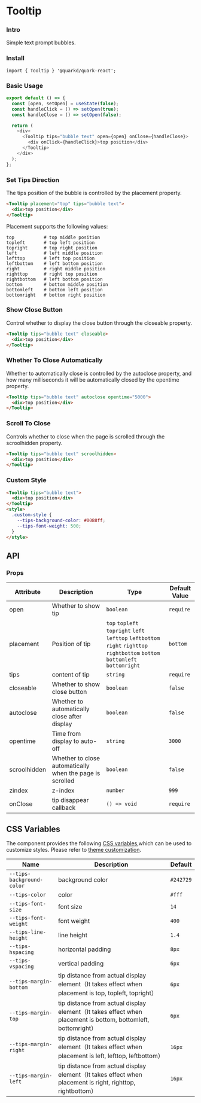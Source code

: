 # Tooltip

### Intro

Simple text prompt bubbles.

### Install

```tsx
import { Tooltip } '@quarkd/quark-react';
```

### Basic Usage

```js
export default () => {
  const [open, setOpen] = useState(false);
  const handleClick = () => setOpen(true);
  const handleClose = () => setOpen(false);

  return (
    <div>
      <Tooltip tips="bubble text" open={open} onClose={handleClose}>
        <div onClick={handleClick}>top position</div>
      </Tooltip>
    </div>
  );
};
```

### Set Tips Direction

The tips position of the bubble is controlled by the placement property.

```html
<Tooltip placement="top" tips="bubble text">
  <div>top position</div>
</Tooltip>
```

Placement supports the following values:

```tsx
top           # top middle position
topleft       # top left position
topright      # top right position
left          # left middle position
lefttop       # left top position
leftbottom    # left bottom position
right         # right middle position
righttop      # right top position
rightbottom   # left bottom position
bottom        # bottom middle position
bottomleft    # bottom left position
bottomright   # bottom right position
```

### Show Close Button

Control whether to display the close button through the closeable property.

```html
<Tooltip tips="bubble text" closeable>
  <div>top position</div>
</Tooltip>
```

### Whether To Close Automatically

Whether to automatically close is controlled by the autoclose property, and how many milliseconds it will be automatically closed by the opentime property.

```html
<Tooltip tips="bubble text" autoclose opentime="5000">
  <div>top position</div>
</Tooltip>
```

### Scroll To Close

Controls whether to close when the page is scrolled through the scroolhidden property.

```html
<Tooltip tips="bubble text" scroolhidden>
  <div>top position</div>
</Tooltip>
```

### Custom Style

```html
<Tooltip tips="bubble text">
  <div>top position</div>
</Tooltip>
<style>
  .custom-style {
    --tips-background-color: #0088ff;
    --tips-font-weight: 500;
  }
</style>
```

## API

### Props

| Attribute    | Description                                              | Type                                                                                                                          | Default Value |
| ------------ | -------------------------------------------------------- | ----------------------------------------------------------------------------------------------------------------------------- | ------------- |
| open         | Whether to show tip                                      | `boolean`                                                                                                                     | `require`     |
| placement    | Position of tip                                          | `top` `topleft` `topright` `left` `lefttop` `leftbottom` `right` `righttop` `rightbottom` `bottom` `bottomleft` `bottomright` | `bottom`      |
| tips         | content of tip                                           | `string `                                                                                                                     | `require`     |
| closeable    | Whether to show close button                             | `boolean`                                                                                                                     | `false`       |
| autoclose    | Whether to automatically close after display             | `boolean`                                                                                                                     | `false`       |
| opentime     | Time from display to auto-off                            | `string`                                                                                                                      | `3000`        |
| scroolhidden | Whether to close automatically when the page is scrolled | `boolean`                                                                                                                     | `false`       |
| zindex       | z-index                                                  | `number`                                                                                                                      | `999`         |
| onClose      | tip disappear callback                                   | `() => void`                                                                                                                  | `require`     |

## CSS Variables

The component provides the following [CSS variables](https://developer.mozilla.org/zh-CN/docs/Web/CSS/Using_CSS_custom_properties),which can be used to customize styles. Please refer to [theme customization](#/zh-CN/guide/theme).

| Name                      | Description                                                                                                   | Default   |
| ------------------------- | ------------------------------------------------------------------------------------------------------------- | --------- |
| `--tips-background-color` | background color                                                                                              | `#242729` |
| `--tips-color`            | color                                                                                                         | `#fff`    |
| `--tips-font-size`        | font size                                                                                                     | `14`      |
| `--tips-font-weight`      | font weight                                                                                                   | `400`     |
| `--tips-line-height`      | line height                                                                                                   | `1.4`     |
| `--tips-hspacing`         | horizontal padding                                                                                            | `8px`     |
| `--tips-vspacing`         | vertical padding                                                                                              | `6px`     |
| `--tips-margin-bottom`    | tip distance from actual display element（It takes effect when placement is top, topleft, topright）          | `6px`     |
| `--tips-margin-top`       | tip distance from actual display element（It takes effect when placement is bottom, bottomleft, bottomright） | `6px`     |
| `--tips-margin-right`     | tip distance from actual display element（It takes effect when placement is left, lefttop, leftbottom）       | `16px`    |
| `--tips-margin-left`      | tip distance from actual display element（It takes effect when placement is right, righttop, rightbottom）    | `16px`    |

